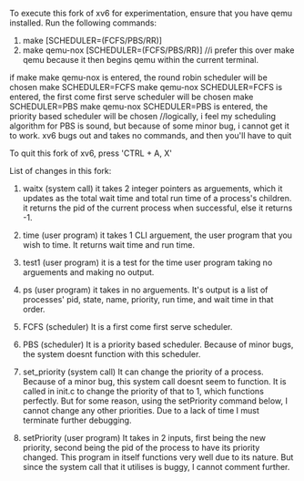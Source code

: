 To execute this fork of xv6 for experimentation, ensure that you have qemu installed.
Run the following commands:

1. make [SCHEDULER=(FCFS/PBS/RR)]
2. make qemu-nox [SCHEDULER=(FCFS/PBS/RR)] //i prefer this over make qemu because it then begins qemu within the current terminal.

if
    make
    make qemu-nox
is entered, the round robin scheduler will be chosen
    make SCHEDULER=FCFS
    make qemu-nox SCHEDULER=FCFS
is entered, the first come first serve scheduler will be chosen
    make SCHEDULER=PBS
    make qemu-nox SCHEDULER=PBS
is entered, the priority based scheduler will be chosen //logically, i feel my scheduling algorithm for PBS is sound, but because of some minor bug, i cannot get it to work. xv6 bugs out and takes no commands, and then you'll have to quit

To quit this fork of xv6, press 'CTRL + A, X'

List of changes in this fork:

1. waitx (system call)
    it takes 2 integer pointers as arguements, which it updates as the total wait time and total run time of a process's children.
    it returns the pid of the current process when successful, else it returns -1.
2. time (user program)
    it takes 1 CLI arguement, the user program that you wish to time. It returns wait time and run time.
3. test1 (user program)
    it is a test for the time user program taking no arguements and making no output.

4. ps (user program)
    it takes in no arguements. It's output is a list of processes' pid, state, name, priority, run time, and wait time in that order.

5. FCFS (scheduler)
    It is a first come first serve scheduler.

6. PBS (scheduler)
    It is a priority based scheduler. Because of minor bugs, the system doesnt function with this scheduler.
7. set_priority (system call)
    It can change the priority of a process. Because of a minor bug, this system call doesnt seem to function. It is called in init.c to change the priority of that to 1, which functions perfectly. But for some reason, using the setPriority command below, I cannot change any other priorities. Due to a lack of time I must terminate further debugging.
8. setPriority (user program)
    It takes in 2 inputs, first being the new priority, second being the pid of the process to have its priority changed. This program in itself functions very well due to its nature. But since the system call that it utilises is buggy, I cannot comment further.